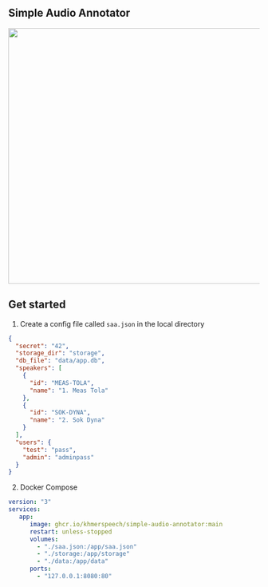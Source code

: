 ## Simple Audio Annotator

<img width=512 alt="" src="https://github.com/khmerspeech/simple-audio-annotator/assets/15277233/b6955c31-f46f-436b-bf5f-b1c82988a802">


## Get started

1. Create a config file called `saa.json` in the local directory

```json
{
  "secret": "42",
  "storage_dir": "storage",
  "db_file": "data/app.db",
  "speakers": [
    {
      "id": "MEAS-TOLA",
      "name": "1. Meas Tola"
    },
    {
      "id": "SOK-DYNA",
      "name": "2. Sok Dyna"
    }
  ],
  "users": {
    "test": "pass",
    "admin": "adminpass"
  }
}
```

2. Docker Compose

```yaml
version: "3"
services:
   app:
      image: ghcr.io/khmerspeech/simple-audio-annotator:main
      restart: unless-stopped
      volumes:
        - "./saa.json:/app/saa.json"
        - "./storage:/app/storage"
        - "./data:/app/data"
      ports:
        - "127.0.0.1:8080:80"
```
